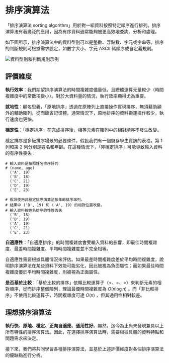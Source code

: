 # 排序演算法

「排序演算法 sorting algorithm」用於對一組資料按照特定順序進行排列。排序演算法有著廣泛的應用，因為有序資料通常能夠被更高效地查詢、分析和處理。

如下圖所示，排序演算法中的資料型別可以是整數、浮點數、字元或字串等。排序的判斷規則可根據需求設定，如數字大小、字元 ASCII 碼順序或自定義規則。

![資料型別和判斷規則示例](sorting_algorithm.assets/sorting_examples.png)

## 評價維度

**執行效率**：我們期望排序演算法的時間複雜度儘量低，且總體運算元量較少（時間複雜度中的常數項變小）。對於大資料量的情況，執行效率顯得尤為重要。

**就地性**：顧名思義，「原地排序」透過在原陣列上直接操作實現排序，無須藉助額外的輔助陣列，從而節省記憶體。通常情況下，原地排序的資料搬運操作較少，執行速度也更快。

**穩定性**：「穩定排序」在完成排序後，相等元素在陣列中的相對順序不發生改變。

穩定排序是多級排序場景的必要條件。假設我們有一個儲存學生資訊的表格，第 1 列和第 2 列分別是姓名和年齡。在這種情況下，「非穩定排序」可能導致輸入資料的有序性喪失：

```shell
# 輸入資料是按照姓名排序好的
# (name, age)
  ('A', 19)
  ('B', 18)
  ('C', 21)
  ('D', 19)
  ('E', 23)

# 假設使用非穩定排序演算法按年齡排序串列，
# 結果中 ('D', 19) 和 ('A', 19) 的相對位置改變，
# 輸入資料按姓名排序的性質丟失
  ('B', 18)
  ('D', 19)
  ('A', 19)
  ('C', 21)
  ('E', 23)
```

**自適應性**：「自適應排序」的時間複雜度會受輸入資料的影響，即最佳時間複雜度、最差時間複雜度、平均時間複雜度並不完全相等。

自適應性需要根據具體情況來評估。如果最差時間複雜度差於平均時間複雜度，說明排序演算法在某些資料下效能可能劣化，因此被視為負面屬性；而如果最佳時間複雜度優於平均時間複雜度，則被視為正面屬性。

**是否基於比較**：「基於比較的排序」依賴比較運算子（$<$、$=$、$>$）來判斷元素的相對順序，從而排序整個陣列，理論最優時間複雜度為 $O(n \log n)$ 。而「非比較排序」不使用比較運算子，時間複雜度可達 $O(n)$ ，但其通用性相對較差。

## 理想排序演算法

**執行快、原地、穩定、正向自適應、通用性好**。顯然，迄今為止尚未發現兼具以上所有特性的排序演算法。因此，在選擇排序演算法時，需要根據具體的資料特點和問題需求來決定。

接下來，我們將共同學習各種排序演算法，並基於上述評價維度對各個排序演算法的優缺點進行分析。
